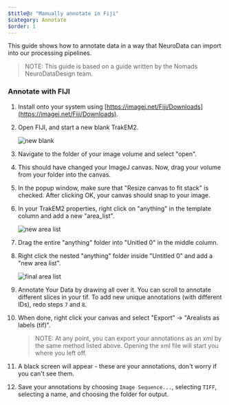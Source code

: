 ```yaml
---
$title@: "Manually annotate in Fiji"
$category: Annotate
$order: 1
---
```


This guide shows how to annotate data in a way that NeuroData can import into our processing pipelines.

>NOTE: This guide is based on a guide written by the Nomads NeuroDataDesign team.

### Annotate with FIJI

1. Install onto your system using [https://imagej.net/Fiji/Downloads](https://imagej.net/Fiji/Downloads).

2. Open FIJI, and start a new blank TrakEM2.

    ![new blank](/static/images/help/new_blank.png "new blank")

3. Navigate to the folder of your image volume and select "open".

4. This should have changed your ImageJ canvas. Now, drag your volume from your folder into the canvas.

5. In the popup window, make sure that "Resize canvas to fit stack" is checked. After clicking OK, your canvas should snap to your image.

6. In your TrakEM2 properties, right click on "anything" in the template column and add a new "area_list".

    ![new area list](/static/images/help/new_area_list.png "new area list")

7. Drag the entire "anything" folder into "Unitled 0" in the middle column.

8. Right click the nested "anything" folder inside "Untitled 0" and add a "new area list".

    ![final area list](/static/images/help/final_area_list.png "final area list")

9. Annotate Your Data by drawing all over it. You can scroll to annotate different slices in your tif.  To add new unique annotations (with different IDs), redo steps `7` and `8`.

10. When done, right click your canvas and select "Export" -> "Arealists as labels (tif)".

    >NOTE: At any point, you can export your annotations as an xml by the same method listed above. Opening the xml file will start you where you left off.

11. A black screen will appear - these are your annotations, don't worry if you can't see them.

12. Save your annotations by choosing `Image Sequence...`, selecting `TIFF`, selecting a name, and choosing the folder for output.
